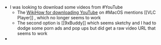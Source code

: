- I was looking to download some videos from #YouTube
	- The [WikiHow for downloading YouTube](https://www.wikihow.com/Download-YouTube-Videos-on-a-Mac) on #MacOS mentions [[VLC Player]] , which no longer seems to work
	- The second option is [[9xBuddy]] which seems sketchy and I had to dodge some porn ads and pop ups but did get a raw video URL that seems to work
-